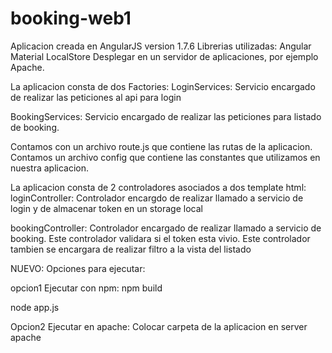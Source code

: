 # booking-web1
Aplicacion creada en AngularJS version 1.7.6 Librerias utilizadas: Angular Material LocalStore  Desplegar en un servidor de aplicaciones, por ejemplo Apache.

La aplicacion consta de dos Factories:
LoginServices: Servicio encargado de realizar las peticiones al api para login

BookingServices: Servicio encargado de realizar las peticiones para listado de booking.

Contamos con un archivo route.js que contiene las rutas de la aplicacion.
Contamos un archivo config que contiene las constantes que utilizamos en nuestra aplicacion.

La aplicacion consta de 2 controladores asociados a dos template html:
loginController: Controlador encargdo de realizar llamado a servicio de login y de almacenar token en un storage local

bookingController: Controlador encargado de realizar llamado a servicio de booking. Este controlador validara si el token esta vivio. Este controlador tambien se encargara de realizar filtro a la vista del listado

NUEVO:
Opciones para ejecutar:

opcion1 Ejecutar con npm:
npm build

node app.js

Opcion2 Ejecutar en apache:
Colocar carpeta de la aplicacion en server apache